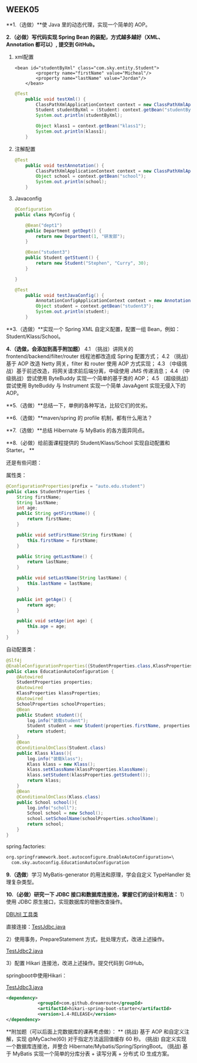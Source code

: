 ## WEEK05

**1.（选做）**使 Java 里的动态代理，实现一个简单的 AOP。 



**2.（必做）写代码实现 Spring Bean 的装配，方式越多越好（XML、Annotation 都可以）, 提交到 GitHub。** 

1. xml配置

   ```
   <bean id="studentByXml" class="com.sky.entity.Student">
           <property name="firstName" value="Micheal"/>
           <property name="lastName" value="Jordan"/>
       </bean>
   ```

   

   ```java
   @Test
       public void testXml() {
           ClassPathXmlApplicationContext context = new ClassPathXmlApplicationContext("applicationContext.xml");
           Student studentByXml = (Student) context.getBean("studentByXml");
           System.out.println(studentByXml);
   
           Object klass1 = context.getBean("klass1");
           System.out.println(klass1);
       }
   ```

   

2. 注解配置

   ```java
   @Test
       public void testAnnotation() {
           ClassPathXmlApplicationContext context = new ClassPathXmlApplicationContext("applicationContext.xml");
           Object school = context.getBean("school");
           System.out.println(school);
       }
   ```

3. Javaconfig

   ```java
   @Configuration
   public class MyConfig {
   
       @Bean("dept1")
       public Department getDept() {
           return new Department(1, "研发部");
       }
   
       @Bean("student3")
       public Student getStuent() {
           return new Student("Stephen", "Curry", 30);
       }
   
   }
   ```

   

   ```java
   @Test
       public void testJavaConfig() {
           AnnotationConfigApplicationContext context = new AnnotationConfigApplicationContext(MyConfig.class);
           Object student = context.getBean("student3");
           System.out.println(student);
       }
   ```

   

**3.（选做）**实现一个 Spring XML 自定义配置，配置一组 Bean，例如：Student/Klass/School。 



**4.（选做，会添加到高手附加题）** 
4.1 （挑战）讲网关的 frontend/backend/filter/router 线程池都改造成 Spring 配置方式；
4.2 （挑战）基于 AOP 改造 Netty 网关，filter 和 router 使用 AOP 方式实现；
4.3 （中级挑战）基于前述改造，将网关请求前后端分离，中级使用 JMS 传递消息；
4.4 （中级挑战）尝试使用 ByteBuddy 实现一个简单的基于类的 AOP；
4.5 （超级挑战）尝试使用 ByteBuddy 与 Instrument 实现一个简单 JavaAgent 实现无侵入下的 AOP。

**5.（选做）**总结一下，单例的各种写法，比较它们的优劣。 



**6.（选做）**maven/spring 的 profile 机制，都有什么用法？ 



**7.（选做）**总结 Hibernate 与 MyBatis 的各方面异同点。 



**8.（必做）给前面课程提供的 Student/Klass/School 实现自动配置和 Starter。 **

还是有些问题：

属性类：

```java
@ConfigurationProperties(prefix = "auto.edu.student")
public class StudentProperties {
    String firstName;
    String lastName;
    int age;
    public String getFirstName() {
        return firstName;
    }

    public void setFirstName(String firstName) {
        this.firstName = firstName;
    }

    public String getLastName() {
        return lastName;
    }

    public void setLastName(String lastName) {
        this.lastName = lastName;
    }

    public int getAge() {
        return age;
    }

    public void setAge(int age) {
        this.age = age;
    }
}
```

自动配置类：

```java
@Slf4j
@EnableConfigurationProperties({StudentProperties.class,KlassProperties.class,SchoolProperties.class})
public class EducationAutoConfiguration {
    @Autowired
    StudentProperties properties;
    @Autowired
    KlassProperties klassProperties;
    @Autowired
    SchoolProperties schoolProperties;
    @Bean
    public Student student(){
        log.info("装载student");
        Student student = new Student(properties.firstName, properties.lastName, properties.age);
        return student;
    }
    @Bean
    @ConditionalOnClass(Student.class)
    public Klass klass(){
        log.info("装载klass");
        Klass klass = new Klass();
        klass.setKlassName(klassProperties.klassName);
        klass.setStudent(klassProperties.getStudent());
        return klass;
    }
    @Bean
    @ConditionalOnClass(Klass.class)
    public School school(){
        log.info("scholl");
        School school = new School();
        school.setSchoolName(schoolProperties.schoolName);
        return school;
    }
}
```

spring.factories:

```xml
org.springframework.boot.autoconfigure.EnableAutoConfiguration=\
  com.sky.autoconfig.EducationAutoConfiguration
```



**9.（选做**）学习 MyBatis-generator 的用法和原理，学会自定义 TypeHandler 处理复杂类型。  



**10.（必做）研究一下 JDBC 接口和数据库连接池，掌握它们的设计和用法：** 
1）使用 JDBC 原生接口，实现数据库的增删改查操作。

[DBUtil 工具类](https://github.com/SkyMing1024/java-advanced-exercise/blob/main/java-advanced-project/src/main/java/com/sky/week05spring/springboot01/src/main/java/com/sky/jdbc/DBUtil.java) 

直接连接：[TestJdbc.java ](https://github.com/SkyMing1024/java-advanced-exercise/blob/main/java-advanced-project/src/main/java/com/sky/week05spring/springboot01/src/main/java/com/sky/jdbc/TestJdbc.java)

2）使用事务，PrepareStatement 方式，批处理方式，改进上述操作。

[TestJdbc2.java ](https://github.com/SkyMing1024/java-advanced-exercise/blob/main/java-advanced-project/src/main/java/com/sky/week05spring/springboot01/src/main/java/com/sky/jdbc/TestJdbc2.java)

3）配置 Hikari 连接池，改进上述操作。提交代码到 GitHub。

springboot中使用Hikari：

[TestJdbc3.java ](https://github.com/SkyMing1024/java-advanced-exercise/blob/main/java-advanced-project/src/main/java/com/sky/week05spring/springboot01/src/main/java/com/sky/jdbc/TestJdbc3.java)

```xml
<dependency>
            <groupId>com.github.dreamroute</groupId>
            <artifactId>hikari-spring-boot-starter</artifactId>
            <version>1.4-RELEASE</version>
</dependency>
```



**附加题（可以后面上完数据库的课再考虑做）： **
(挑战) 基于 AOP 和自定义注解，实现 @MyCache(60) 对于指定方法返回值缓存 60 秒。
(挑战) 自定义实现一个数据库连接池，并整合 Hibernate/Mybatis/Spring/SpringBoot。
(挑战) 基于 MyBatis 实现一个简单的分库分表 + 读写分离 + 分布式 ID 生成方案。